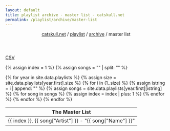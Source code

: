 ```yaml
---
layout: default
title: playlist archive - master list - catskull.net
permalink: /playlist/archive/master-list
---
```

<header>
	<nav>
		<a href="/">catskull.net</a> / <a href="/playlist">playlist</a> / <a href="/playlist/archive/">archive</a> / master list
	</nav>
</header>

[CSV](/playlist/archive/master-list.csv)

{% assign index = 1 %}
{% assign songs = "" | split: "" %}

<table class="monospace">
	<thead>
		<tr>
			<th>The Master List</th>
		</tr>
	</thead>
	<tbody>
{% for year in site.data.playlists %}
	{% assign size = site.data.playlists[year.first].size %}
	{% for i in (1..size) %}
		{% assign istring = i | append: "" %}
		{% assign songs = site.data.playlists[year.first][istring] %}
		{% for song in songs %}
		<tr>
			<td>
				{{ index }}. {{ song["Artist"] }} - "{{ song["Name"] }}"
			</td>
		</tr>
		{% assign index = index | plus: 1 %}
		{% endfor %}
	{% endfor %}
{% endfor %}
	</tbody>
</table>


